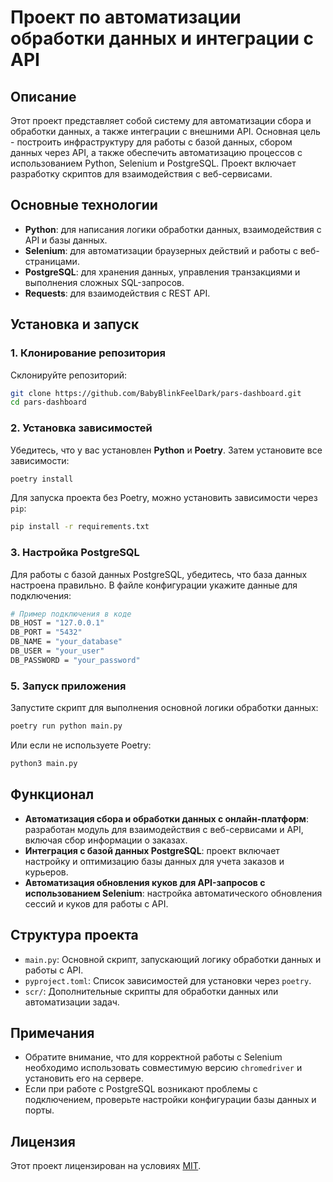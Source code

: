 # Проект по автоматизации обработки данных и интеграции с API

## Описание

Этот проект представляет собой систему для автоматизации сбора и обработки данных, а также интеграции с внешними API. Основная цель - построить инфраструктуру для работы с базой данных, сбором данных через API, а также обеспечить автоматизацию процессов с использованием Python, Selenium и PostgreSQL. Проект включает разработку скриптов для взаимодействия с веб-сервисами.

## Основные технологии

- **Python**: для написания логики обработки данных, взаимодействия с API и базы данных.
- **Selenium**: для автоматизации браузерных действий и работы с веб-страницами.
- **PostgreSQL**: для хранения данных, управления транзакциями и выполнения сложных SQL-запросов.
- **Requests**: для взаимодействия с REST API.

## Установка и запуск

### 1. Клонирование репозитория

Склонируйте репозиторий:

```bash
git clone https://github.com/BabyBlinkFeelDark/pars-dashboard.git
cd pars-dashboard
```

### 2. Установка зависимостей

Убедитесь, что у вас установлен **Python** и **Poetry**. Затем установите все зависимости:

```bash
poetry install
```

Для запуска проекта без Poetry, можно установить зависимости через `pip`:

```bash
pip install -r requirements.txt
```

### 3. Настройка PostgreSQL

Для работы с базой данных PostgreSQL, убедитесь, что база данных настроена правильно. В файле конфигурации укажите данные для подключения:

```bash
# Пример подключения в коде
DB_HOST = "127.0.0.1"
DB_PORT = "5432"
DB_NAME = "your_database"
DB_USER = "your_user"
DB_PASSWORD = "your_password"
```

### 5. Запуск приложения

Запустите скрипт для выполнения основной логики обработки данных:

```bash
poetry run python main.py
```

Или если не используете Poetry:

```bash
python3 main.py
```

## Функционал

- **Автоматизация сбора и обработки данных с онлайн-платформ**: разработан модуль для взаимодействия с веб-сервисами и API, включая сбор информации о заказах.
- **Интеграция с базой данных PostgreSQL**: проект включает настройку и оптимизацию базы данных для учета заказов и курьеров.
- **Автоматизация обновления куков для API-запросов с использованием Selenium**: настройка автоматического обновления сессий и куков для работы с API.


## Структура проекта

- `main.py`: Основной скрипт, запускающий логику обработки данных и работы с API.
- `pyproject.toml`: Список зависимостей для установки через `poetry`.
- `scr/`: Дополнительные скрипты для обработки данных или автоматизации задач.

## Примечания

- Обратите внимание, что для корректной работы с Selenium необходимо использовать совместимую версию `chromedriver` и установить его на сервере.
- Если при работе с PostgreSQL возникают проблемы с подключением, проверьте настройки конфигурации базы данных и порты.

## Лицензия

Этот проект лицензирован на условиях [MIT](https://opensource.org/licenses/MIT).
